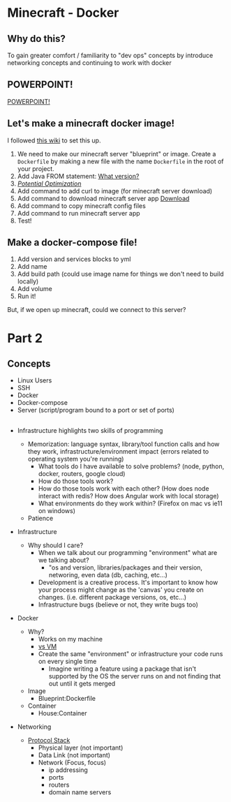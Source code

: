 # Minecraft - Docker

## Why do this?
To gain greater comfort / familiarity to "dev ops" concepts by introduce networking concepts and continuing to work with docker

## POWERPOINT! 
[POWERPOINT!](https://docs.google.com/presentation/d/16L7liqKqTfs161wQUxcd1Dp97tZNQeYBsvnLHHkPkO8/edit?usp=sharing)

## Let's make a minecraft docker image!

I followed [this wiki](https://minecraft.gamepedia.com/Tutorials/Setting_up_a_server) to set this up.

1) We need to make our minecraft server "blueprint" or image. Create a `Dockerfile` by making a new file with the name `Dockerfile` in the root of your project.
2) Add Java FROM statement: [What version?](Installing_Java.png)
3) *[Potential Optimization](JRE_vs_JDK.png)*
4) Add command to add curl to image (for minecraft server download)
5) Add command to download minecraft server app [Download](https://www.minecraft.net/en-us/download/server/)
6) Add command to copy minecraft config files 
7) Add command to run minecraft server app
8) Test!

## Make a docker-compose file!
1) Add version and services blocks to yml
2) Add name 
3) Add build path (could use image name for things we don't need to build locally)
4) Add volume 
5) Run it!

But, if we open up minecraft, could we connect to this server?


# Part 2


## Concepts
- Linux Users
- SSH
- Docker
- Docker-compose
- Server (script/program bound to a port or set of ports)

##
- Infrastructure highlights two skills of programming
  - Memorization: language syntax, library/tool function calls and how they work, infrastructure/environment impact (errors related to operating system you're running)
    - What tools do I have available to solve problems? (node, python, docker, routers, google cloud)
    - How do those tools work?
    - How do those tools work with each other? (How does node interact with redis? How does Angular work with local storage)
    - What environments do they work within? (Firefox on mac vs ie11 on windows)
  - Patience
- Infrastructure
  - Why should I care?
    - When we talk about our programming "environment" what are we talking about?
      - "os and version, libraries/packages and their version, networing, even data (db, caching, etc...)
    - Development is a creative process. It's important to know how your process might change as the 'canvas' you create on changes. (i.e. different package versions, os, etc...)
    - Infrastructure bugs (believe or not, they write bugs too)
    
- Docker
  - Why?
    - Works on my machine
    - [vs VM](containers-vs-virtual-machines.jpg)
    - Create the same "environment" or infrastructure your code runs on every single time
      - Imagine writing a feature using a package that isn't supported by the OS the server runs on and not finding that out until it gets merged
  - Image
    - Blueprint:Dockerfile
  - Container
    - House:Container
  
- Networking
  - [Protocol Stack](https://en.wikipedia.org/wiki/Protocol_stack#:~:text=The%20protocol%20stack%20or%20network,the%20software%20implementation%20of%20them.)
    - Physical layer (not important)
    - Data Link (not important)
    - Network (Focus, focus)
      - ip addressing
      - ports
      - routers
      - domain name servers


